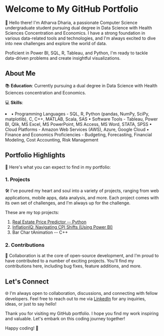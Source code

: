 # Welcome to My GitHub Portfolio

👋 Hello there! I'm Atharva Dharia, a passionate Computer Science undergraduate student pursuing dual degree in Data Science with Health Sciences Concentration and Economics. I have a strong foundation in various data-related tools and technologies, and I'm always excited to dive into new challenges and explore the world of data.

Proficient in Power BI, SQL, R, Tableau, and Python, I'm ready to tackle data-driven problems and create insightful visualizations.

## About Me

  📚 **Education**: Currently pursuing a dual degree in Data Science with Health Sciences concentration and Economics.
  

  💻 **Skills**: 
  
 <li> 
•	Programming Languages - SQL, R, Python (pandas, NumPy, SciPy, matplotlib), C, C++, MATLAB, Scala, SAS
•	Software Tools - Tableau, Power BI, Qlik, MS Excel, MS PowerPoint, MS Access, MS Word, STATA, SPSS
•	Cloud Platforms - Amazon Web Services (AWS), Azure, Google Cloud
•	Finance and Economics Proficiencies - Budgeting, Forecasting, Financial Modeling, Cost Accounting, Risk Management
</li>
  
  

## Portfolio Highlights
🌟 Here's what you can expect to find in my portfolio:
### 1. Projects

🛠️ I've poured my heart and soul into a variety of projects, ranging from web applications, mobile apps, data analysis, and more. Each project comes with its own set of challenges, and I'm always up for the challenge. 

These are my top projects:

1) [Real Estate Price Predictor -- Python](https://github.com/AtharvaDharia0732/Real-Estate-Price-Predictor-Python#readme)
2) [InflationIQ: Navigating CPI Shifts (Using Power BI)](https://github.com/AtharvaDharia0732/InflationIQ-Project-PowerBI#readme)
3) Bar Char tAnimation -- C++


### 2. Contributions

🤝 Collaboration is at the core of open-source development, and I'm proud to have contributed to a number of exciting projects. You'll find my contributions here, including bug fixes, feature additions, and more.

## Let's Connect

  🌐 I'm always open to collaboration, discussions, and connecting with fellow developers. Feel free to reach out to me via [LinkedIn](https://www.linkedin.com/in/atharva-dharia07/) for any inquiries, ideas, or just to say hello!

Thank you for visiting my GitHub portfolio. I hope you find my work inspiring and valuable. Let's embark on this coding journey together!

Happy coding! 🚀
